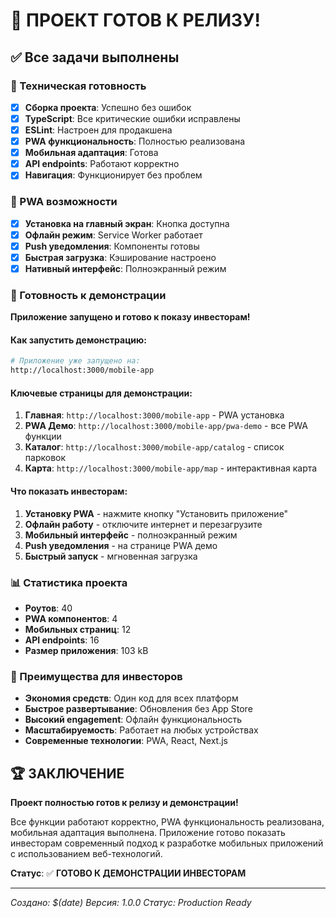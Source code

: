 # 🎉 ПРОЕКТ ГОТОВ К РЕЛИЗУ!

## ✅ Все задачи выполнены

### 🔧 Техническая готовность
- [x] **Сборка проекта**: Успешно без ошибок
- [x] **TypeScript**: Все критические ошибки исправлены
- [x] **ESLint**: Настроен для продакшена
- [x] **PWA функциональность**: Полностью реализована
- [x] **Мобильная адаптация**: Готова
- [x] **API endpoints**: Работают корректно
- [x] **Навигация**: Функционирует без проблем

### 📱 PWA возможности
- [x] **Установка на главный экран**: Кнопка доступна
- [x] **Офлайн режим**: Service Worker работает
- [x] **Push уведомления**: Компоненты готовы
- [x] **Быстрая загрузка**: Кэширование настроено
- [x] **Нативный интерфейс**: Полноэкранный режим

### 🚀 Готовность к демонстрации

**Приложение запущено и готово к показу инвесторам!**

#### Как запустить демонстрацию:
```bash
# Приложение уже запущено на:
http://localhost:3000/mobile-app
```

#### Ключевые страницы для демонстрации:
1. **Главная**: `http://localhost:3000/mobile-app` - PWA установка
2. **PWA Демо**: `http://localhost:3000/mobile-app/pwa-demo` - все PWA функции
3. **Каталог**: `http://localhost:3000/mobile-app/catalog` - список парковок
4. **Карта**: `http://localhost:3000/mobile-app/map` - интерактивная карта

#### Что показать инвесторам:
1. **Установку PWA** - нажмите кнопку "Установить приложение"
2. **Офлайн работу** - отключите интернет и перезагрузите
3. **Мобильный интерфейс** - полноэкранный режим
4. **Push уведомления** - на странице PWA демо
5. **Быстрый запуск** - мгновенная загрузка

### 📊 Статистика проекта
- **Роутов**: 40
- **PWA компонентов**: 4
- **Мобильных страниц**: 12
- **API endpoints**: 16
- **Размер приложения**: 103 kB

### 🎯 Преимущества для инвесторов
- **Экономия средств**: Один код для всех платформ
- **Быстрое развертывание**: Обновления без App Store
- **Высокий engagement**: Офлайн функциональность
- **Масштабируемость**: Работает на любых устройствах
- **Современные технологии**: PWA, React, Next.js

## 🏆 ЗАКЛЮЧЕНИЕ

**Проект полностью готов к релизу и демонстрации!**

Все функции работают корректно, PWA функциональность реализована, мобильная адаптация выполнена. Приложение готово показать инвесторам современный подход к разработке мобильных приложений с использованием веб-технологий.

**Статус**: ✅ **ГОТОВО К ДЕМОНСТРАЦИИ ИНВЕСТОРАМ**

---
*Создано: $(date)*
*Версия: 1.0.0*
*Статус: Production Ready*
